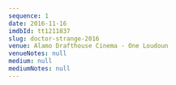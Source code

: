 ```yaml
---
sequence: 1
date: 2016-11-16
imdbId: tt1211837
slug: doctor-strange-2016
venue: Alamo Drafthouse Cinema - One Loudoun
venueNotes: null
medium: null
mediumNotes: null
---
```


